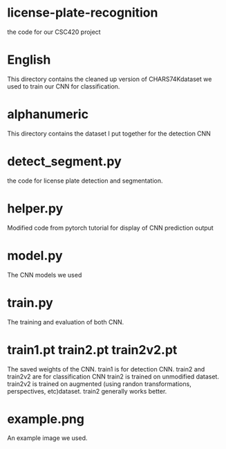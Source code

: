 # license-plate-recognition
the code for our CSC420 project

# English 
This directory contains the cleaned up version of CHARS74Kdataset we used to train our CNN for classification.

# alphanumeric
This directory contains the dataset I put together for the detection CNN

# detect_segment.py
the code for license plate detection and segmentation.

# helper.py
Modified code from pytorch tutorial for display of CNN prediction output

# model.py
The CNN models we used

# train.py 
The training and evaluation of both CNN. 

# train1.pt train2.pt train2v2.pt
The saved weights of the CNN. 
train1 is for detection CNN.
train2 and train2v2 are for classification CNN
train2 is trained on unmodified dataset.
train2v2 is trained on augmented (using randon transformations, perspectives, etc)dataset. 
train2 generally works better.

# example.png
An example image we used.
